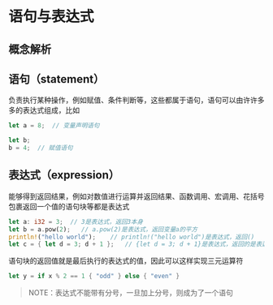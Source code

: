 # 语句与表达式

## 概念解析

## 语句（statement）

负责执行某种操作，例如赋值、条件判断等，这些都属于语句，语句可以由许许多多的表达式组成，比如

```rust
let a = 8;  // 变量声明语句

let b;
b = 4;  // 赋值语句
```

## 表达式（expression）

能够得到返回结果，例如对数值进行运算并返回结果、函数调用、宏调用、花括号包裹返回一个值的语句块等都是表达式

```rust
let a: i32 = 3;  // 3是表达式，返回3本身
let b = a.pow(2);   // a.pow(2)是表达式，返回变量a的平方
println!("hello world");    // println!("hello world")是表达式，返回()
let c = { let d = 3; d + 1 };   // {let d = 3; d + 1}是表达式，返回的是表达式d + 1的值
```

语句块的返回值就是最后执行的表达式的值，因此可以这样实现三元运算符

```rust
let y = if x % 2 == 1 { "odd" } else { "even" }
```


> NOTE：表达式不能带有分号，一旦加上分号，则成为了一个语句
